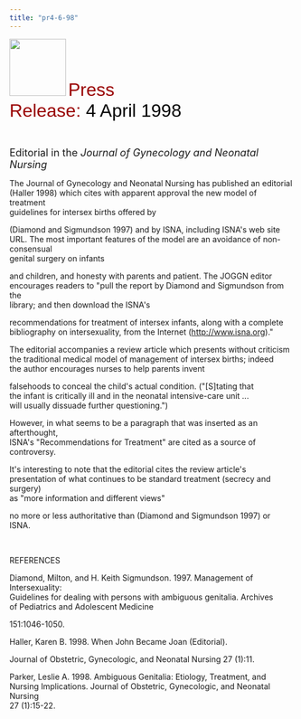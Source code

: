 ```yaml
---
title: "pr4-6-98"
---
```


  
<IMG SRC="/img/logo100.gif" HEIGHT="101" WIDTH="100" /> <FONT FACE="Arial,Helvetica"><FONT SIZE="+3"><FONT COLOR="#990000">Press<br />Release: </FONT><FONT COLOR="#000000">4 April 1998</FONT></FONT></FONT>  
  
  
&nbsp;  
  


<FONT SIZE="+1">Editorial in the <I>Journal of Gynecology and Neonatal<br />Nursing</I></FONT>  
  


The Journal of Gynecology and Neonatal Nursing has published an editorial  
(Haller 1998) which cites with apparent approval the new model of treatment  
guidelines for intersex births offered by  
  
(Diamond and Sigmundson 1997) and by ISNA, including ISNA's web site  
URL. The most important features of the model are an avoidance of non-consensual  
genital surgery on infants  
  
and children, and honesty with parents and patient. The JOGGN editor  
encourages readers to "pull the report by Diamond and Sigmundson from the  
library; and then download the ISNA's  
  
recommendations for treatment of intersex infants, along with a complete  
bibliography on intersexuality, from the Internet (http://www.isna.org)."  
  


The editorial accompanies a review article which presents without criticism  
the traditional medical model of management of intersex births; indeed  
the author encourages nurses to help parents invent  
  
falsehoods to conceal the child's actual condition. ("[S]tating that  
the infant is critically ill and in the neonatal intensive-care unit ...  
will usually dissuade further questioning.")  
  


However, in what seems to be a paragraph that was inserted as an afterthought,  
ISNA's "Recommendations for Treatment" are cited as a source of controversy.  
  


It's interesting to note that the editorial cites the review article's  
presentation of what continues to be standard treatment (secrecy and surgery)  
as "more information and different views"  
  
no more or less authoritative than (Diamond and Sigmundson 1997) or  
ISNA.  
  
&nbsp;  
  
REFERENCES  
  


Diamond, Milton, and H. Keith Sigmundson. 1997. Management of Intersexuality:  
Guidelines for dealing with persons with ambiguous genitalia. Archives  
of Pediatrics and Adolescent Medicine  
  
151:1046-1050.  
  


Haller, Karen B. 1998. When John Became Joan (Editorial).  
  


Journal of Obstetric, Gynecologic, and Neonatal Nursing 27 (1):11.  
  


Parker, Leslie A. 1998. Ambiguous Genitalia: Etiology, Treatment, and  
Nursing Implications. Journal of Obstetric, Gynecologic, and Neonatal Nursing  
27 (1):15-22.  
  
&nbsp;  
  
&nbsp;